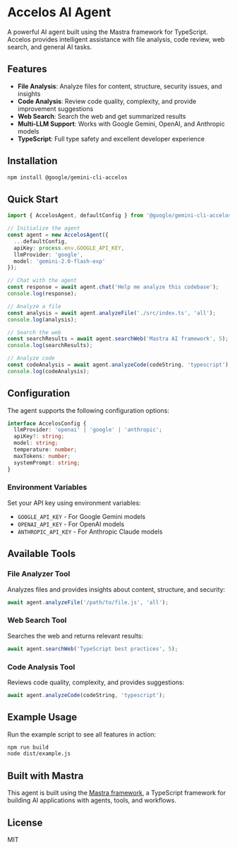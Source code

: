 # Accelos AI Agent

A powerful AI agent built using the Mastra framework for TypeScript. Accelos provides intelligent assistance with file analysis, code review, web search, and general AI tasks.

## Features

- **File Analysis**: Analyze files for content, structure, security issues, and insights
- **Code Analysis**: Review code quality, complexity, and provide improvement suggestions  
- **Web Search**: Search the web and get summarized results
- **Multi-LLM Support**: Works with Google Gemini, OpenAI, and Anthropic models
- **TypeScript**: Full type safety and excellent developer experience

## Installation

```bash
npm install @google/gemini-cli-accelos
```

## Quick Start

```typescript
import { AccelosAgent, defaultConfig } from '@google/gemini-cli-accelos';

// Initialize the agent
const agent = new AccelosAgent({
  ...defaultConfig,
  apiKey: process.env.GOOGLE_API_KEY,
  llmProvider: 'google',
  model: 'gemini-2.0-flash-exp'
});

// Chat with the agent
const response = await agent.chat('Help me analyze this codebase');
console.log(response);

// Analyze a file
const analysis = await agent.analyzeFile('./src/index.ts', 'all');
console.log(analysis);

// Search the web
const searchResults = await agent.searchWeb('Mastra AI framework', 5);
console.log(searchResults);

// Analyze code
const codeAnalysis = await agent.analyzeCode(codeString, 'typescript');
console.log(codeAnalysis);
```

## Configuration

The agent supports the following configuration options:

```typescript
interface AccelosConfig {
  llmProvider: 'openai' | 'google' | 'anthropic';
  apiKey?: string;
  model: string;
  temperature: number;
  maxTokens: number;
  systemPrompt: string;
}
```

### Environment Variables

Set your API key using environment variables:

- `GOOGLE_API_KEY` - For Google Gemini models
- `OPENAI_API_KEY` - For OpenAI models  
- `ANTHROPIC_API_KEY` - For Anthropic Claude models

## Available Tools

### File Analyzer Tool
Analyzes files and provides insights about content, structure, and security:

```typescript
await agent.analyzeFile('/path/to/file.js', 'all');
```

### Web Search Tool
Searches the web and returns relevant results:

```typescript
await agent.searchWeb('TypeScript best practices', 5);
```

### Code Analysis Tool
Reviews code quality, complexity, and provides suggestions:

```typescript
await agent.analyzeCode(codeString, 'typescript');
```

## Example Usage

Run the example script to see all features in action:

```bash
npm run build
node dist/example.js
```

## Built with Mastra

This agent is built using the [Mastra framework](https://mastra.ai/), a TypeScript framework for building AI applications with agents, tools, and workflows.

## License

MIT